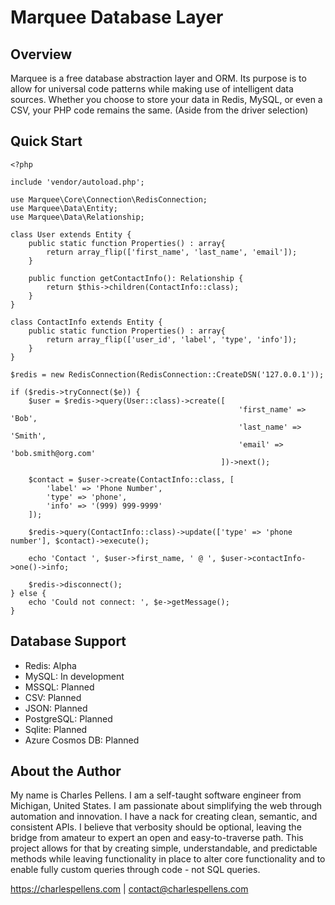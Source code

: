 # Marquee Database Layer

## Overview

Marquee is a free database abstraction layer and ORM. Its purpose is to allow for universal code patterns while making
use of intelligent data sources. Whether you choose to store your data in Redis, MySQL, or even a CSV, your PHP code
remains the same. (Aside from the driver selection)

## Quick Start

```injectablephp
<?php

include 'vendor/autoload.php';

use Marquee\Core\Connection\RedisConnection;
use Marquee\Data\Entity;
use Marquee\Data\Relationship;

class User extends Entity {
    public static function Properties() : array{
        return array_flip(['first_name', 'last_name', 'email']);
    }

    public function getContactInfo(): Relationship {
        return $this->children(ContactInfo::class);
    }
}

class ContactInfo extends Entity {
    public static function Properties() : array{
        return array_flip(['user_id', 'label', 'type', 'info']);
    }
}

$redis = new RedisConnection(RedisConnection::CreateDSN('127.0.0.1'));

if ($redis->tryConnect($e)) {
    $user = $redis->query(User::class)->create([
                                                   'first_name' => 'Bob',
                                                   'last_name' => 'Smith',
                                                   'email' => 'bob.smith@org.com'
                                               ])->next();

    $contact = $user->create(ContactInfo::class, [
        'label' => 'Phone Number',
        'type' => 'phone',
        'info' => '(999) 999-9999'
    ]);

    $redis->query(ContactInfo::class)->update(['type' => 'phone number'], $contact)->execute();

    echo 'Contact ', $user->first_name, ' @ ', $user->contactInfo->one()->info;

    $redis->disconnect();
} else {
    echo 'Could not connect: ', $e->getMessage();
}
```

## Database Support

* Redis: Alpha
* MySQL: In development
* MSSQL: Planned
* CSV: Planned
* JSON: Planned
* PostgreSQL: Planned
* Sqlite: Planned
* Azure Cosmos DB: Planned

## About the Author

My name is Charles Pellens. I am a self-taught software engineer from Michigan, United States. I am passionate about
simplifying the web through automation and innovation. I have a nack for creating clean, semantic, and consistent APIs.
I believe that verbosity should be optional, leaving the bridge from amateur to expert an open and easy-to-traverse
path. This project allows for that by creating simple, understandable, and predictable methods while leaving
functionality in place to alter core functionality and to enable fully custom queries through code - not SQL queries.

https://charlespellens.com | contact@charlespellens.com